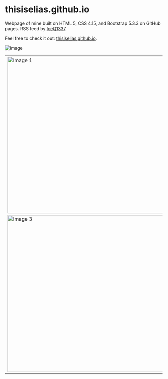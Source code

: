 # thisiselias.github.io
Webpage of mine built on HTML 5, CSS 4.15, and Bootstrap 5.3.3 on GitHub pages. RSS feed by [IceQ1337](https://github.com/IceQ1337/CS-RSS-Feed).

Feel free to check it out: [thisiselias.github.io](https://thisiselias.github.io/).

![image](https://github.com/user-attachments/assets/7f365aa8-c31b-4d25-ad42-8ff8b5e8a948)

<table>
  <tr>
    <td><img src="https://github.com/user-attachments/assets/07708283-1c9d-4263-af8e-5324c623feee" alt="Image 1" width="500"/></td>
    <td><img src="https://github.com/user-attachments/assets/7a2c5223-5cde-40e2-b4cd-5b195b6e65c6" alt="Image 2" width="500"/></td>
  </tr>
  <tr>
    <td><img src="https://github.com/user-attachments/assets/de383e74-0823-4b7d-ae8f-b9029c748886" alt="Image 3" width="500"/></td>
    <td><img src="https://github.com/user-attachments/assets/aa592491-b835-4c27-8670-1b723b868730" alt="Image 4" width="500"/></td>
  </tr>
</table>

